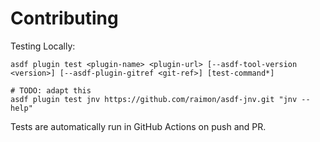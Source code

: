 # Contributing

Testing Locally:

```shell
asdf plugin test <plugin-name> <plugin-url> [--asdf-tool-version <version>] [--asdf-plugin-gitref <git-ref>] [test-command*]

# TODO: adapt this
asdf plugin test jnv https://github.com/raimon/asdf-jnv.git "jnv --help"
```

Tests are automatically run in GitHub Actions on push and PR.
